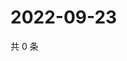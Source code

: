 # 2022-09-23

共 0 条

<!-- BEGIN WEIBO -->
<!-- 最后更新时间 Fri Sep 23 2022 19:01:04 GMT+0800 (China Standard Time) -->

<!-- END WEIBO -->
